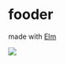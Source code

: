 # fooder
made with [Elm](https://elm-lang.org/)

<img src="https://github.com/pepega90/fooder/blob/main/preview.gif" />
